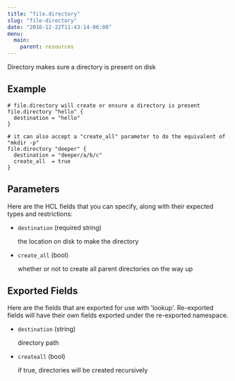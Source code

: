 ```yaml
---
title: "file.directory"
slug: "file-directory"
date: "2016-12-22T11:43:14-06:00"
menu:
  main:
    parent: resources
---
```



Directory makes sure a directory is present on disk


## Example

```hcl
# file.directory will create or ensure a directory is present
file.directory "hello" {
  destination = "hello"
}

# it can also accept a "create_all" parameter to do the equivalent of "mkdir -p"
file.directory "deeper" {
  destination = "deeper/a/b/c"
  create_all  = true
}

```


## Parameters

Here are the HCL fields that you can specify, along with their expected types
and restrictions:


- `destination` (required string)

  the location on disk to make the directory

- `create_all` (bool)

  whether or not to create all parent directories on the way up


## Exported Fields

Here are the fields that are exported for use with 'lookup'.  Re-exported fields
will have their own fields exported under the re-exported namespace.


- `destination` (string)

  directory path
 
- `createall` (bool)

  if true, directories will be created recursively
  

